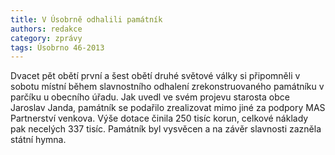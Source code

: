 ```yaml
---
title: V Úsobrně odhalili památník
authors: redakce
category: zprávy
tags: Úsobrno 46-2013
---
```


Dvacet pět obětí první a šest obětí druhé světové války si připomněli v sobotu místní během slavnostního odhalení zrekonstruovaného památníku v parčíku u obecního úřadu. Jak uvedl ve svém projevu starosta obce Jaroslav Janda, památník se podařilo zrealizovat mimo jiné za podpory MAS Partnerství venkova. Výše dotace činila 250 tisíc korun, celkové náklady pak necelých 337 tisíc. Památník byl vysvěcen a na závěr slavnosti zazněla státní hymna.
